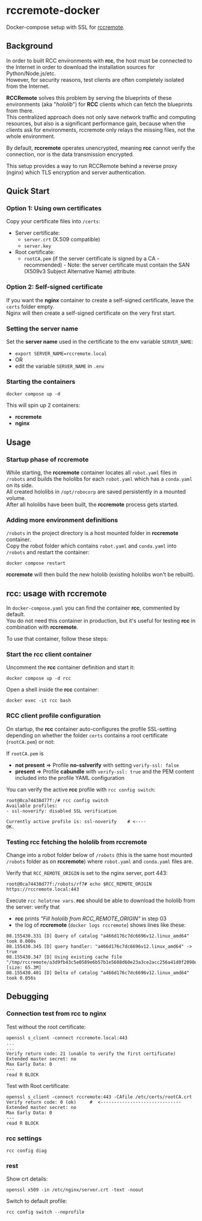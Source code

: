 # rccremote-docker

Docker-compose setup with SSL for [rccremote](https://sema4.ai/docs/automation/rcc/overview).

## Background

In order to built RCC environments with **rcc**, the host must be connected to the Internet in order to download the installation sources for Python/Node.js/etc.  
However, for security reasons, test clients are often completely isolated from the Internet.

**RCCRemote** solves this problem by serving the blueprints of these environments (aka "_hololib_") for **RCC** clients which can fetch the blueprints from there.  
This centralized approach does not only save network traffic and computing resources, but also is a significant performance gain, because when the clients ask for environments, rccremote only relays the missing files, not the whole environment.

By default, **rccremote** operates unencrypted, meaning **rcc** cannot verify the connection, nor is the data transmission encrypted.  

This setup provides a way to run RCCRemote behind a reverse proxy (nginx) which TLS encryption and server authentication. 


## Quick Start 

### Option 1: Using own certificates 

Copy your certificate files into `/certs`:

- Server certificate: 
  - `server.crt` (X.509 compatible)
  - `server.key` 
- Root certificate: 
  - `rootCA.pem` (if the server certificate is signed by a CA - recommended) - Note: the server certificate must contain the SAN (X509v3 Subject Alternative Name) attribute.

### Option 2: Self-signed certificate

If you want the **nginx** container to create a self-signed certificate, leave the `certs` folder empty.  
Nginx will then create a self-signed certificate on the very first start. 

### Setting the server name

Set the **server name** used in the certificate to the env variable `SERVER_NAME`: 

- `export SERVER_NAME=rccremote.local`
- OR 
- edit the variable `SERVER_NAME` in `.env`

### Starting the containers

```
docker compose up -d
```

This will spin up 2 containers: 

- **rccremote** 
- **nginx**

## Usage

### Startup phase of rccremote

While starting, the **rccremote** container locates all `robot.yaml` files in `/robots` and builds the hololibs for each `robot.yaml` which has a `conda.yaml` on its side.  
All created hololibs in `/opt/robocorp` are saved persistently in a mounted volume.  
After all hololibs have been built, the **rccremote** process gets started. 

### Adding more environment definitions

`/robots` in the project directory is a host mounted folder in **rccremote** container.  
Copy the robot folder which contains `robot.yaml` and `conda.yaml` into `/robots` and restart the container:

`docker compose restart`

**rccremote** will then build the new hololib (existing hololibs won't be rebuilt).

## rcc: usage with rccremote

In `docker-compose.yaml` you can find the container **rcc**, commented by default.  
You do not need this container in production, but it's useful for testing **rcc** in combination with **rccremote**.

To use that container, follow these steps:

### Start the rcc client container

Uncomment the **rcc** container definition and start it: 

`docker compose up -d rcc`

Open a shell inside the **rcc** container: 

`docker exec -it rcc bash`


### RCC client profile configuration

On startup, the **rcc** container auto-configures the profile SSL-setting depending on whether the folder `certs` contains a root certificate (`rootCA.pem`) or not: 

If `rootCA.pem` is 
  
- **not present** => Profile **no-sslverify** with setting `verify-ssl: false`
- **present** => Profile **cabundle** with `verify-ssl: true` and the PEM content included into the profile YAML configuration

You can verify the active **rcc** profile with `rcc config switch`:

```
root@0ca74438d77f:/# rcc config switch
Available profiles:
- ssl-noverify: disabled SSL verification

Currently active profile is: ssl-noverify    # <----
OK.
```

### Testing rcc fetching the hololib from rccremote

Change into a robot folder below of `/robots` (this is the same host mounted `/robots` folder as on **rccremote**) where `robot.yaml` and `conda.yaml` files are. 

Verify that `RCC_REMOTE_ORIGIN` is set to the nginx server, port 443: 

```
root@0ca74438d77f:/robots/rf7# echo $RCC_REMOTE_ORIGIN
https://rccremote.local:443
```

Execute `rcc holotree vars`. **rcc** should be able to download the hololib from the server: verify that

- **rcc** prints _"Fill hololib from RCC_REMOTE_ORIGIN"_ in step 03
- the log of **rccremote** (`docker logs rccremote`) shows lines like these: 

```
08.155430.331 [D] Query of catalog "a466d176c7dc6696v12.linux_amd64" took 0.000s
08.155430.345 [D] query handler: "a466d176c7dc6696v12.linux_amd64" -> true
08.155430.347 [D] Using existing cache file "/tmp/rccremote/a3d9fb43c5e0589e6b57b1e5608d60e23a3ce2acc256a41d0f2090d62230ae47_parts.zip" [size: 65.3M]
08.155430.401 [D] Delta of catalog "a466d176c7dc6696v12.linux_amd64" took 0.056s
```

## Debugging 

### Connection test from rcc to nginx

Test without the root certificate: 

    openssl s_client -connect rccremote.local:443
    ...
    ...
    Verify return code: 21 (unable to verify the first certificate)
    Extended master secret: no
    Max Early Data: 0
    ---
    read R BLOCK

Test with Root certificate: 

    openssl s_client -connect rccremote:443 -CAfile /etc/certs/rootCA.crt
    Verify return code: 0 (ok)     #  <------------------------------
    Extended master secret: no
    Max Early Data: 0
    ---
    read R BLOCK

### rcc settings

    rcc config diag

### rest

Show crt details: 

    openssl x509 -in /etc/nginx/server.crt -text -noout

Switch to default profile: 

    rcc config switch --noprofile

